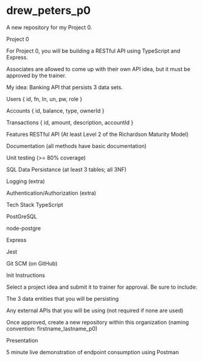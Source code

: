 # drew_peters_p0
A new repository for my Project 0.

Project 0

For Project 0, you will be building a RESTful API using TypeScript and Express. 

Associates are allowed to come up with their own API idea, but it must be approved by the trainer.

My idea: Banking API that persists 3 data sets.

Users  { id, fn, ln, un, pw, role }

Accounts  { id, balance, type, ownerId }

Transactions  { id, amount, description, accountId }

Features
 RESTful API (At least Level 2 of the Richardson Maturity Model)
 
 Documentation (all methods have basic documentation)
 
 Unit testing (>= 80% coverage)
 
 SQL Data Persistance (at least 3 tables; all 3NF)
 
 Logging (extra)
 
 Authentication/Authorization (extra)
 


Tech Stack
 TypeScript
 
 PostGreSQL
 
 node-postgre
 
 Express
 
 Jest
 
 Git SCM (on GitHub)
 

Init Instructions

Select a project idea and submit it to trainer for approval. Be sure to include:

The 3 data entities that you will be persisting

Any external APIs that you will be using (not required if none are used)

Once approved, create a new repository within this organization (naming convention: firstname_lastname_p0)

Presentation

 5 minute live demonstration of endpoint consumption using Postman
